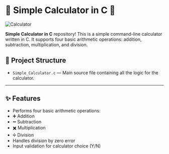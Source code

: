 # 🎉 Simple Calculator in C 🎉

![Calculator](https://img.shields.io/badge/C-Calculator-blue.svg)

**Simple Calculator in C** repository! 
This is a simple command-line calculator written in C. It supports four basic arithmetic operations: addition, subtraction, multiplication, and division.

## 📁 Project Structure

- `Simple_Calculator.c` — Main source file containing all the logic for the calculator.

---

## ✨ Features
- Performs four basic arithmetic operations:
- ➕ Addition
- ➖ Subtraction
- ✖️ Multiplication
- ➗ Division
- Handles division by zero error
- Input validation for calculator choice (Y/N)



